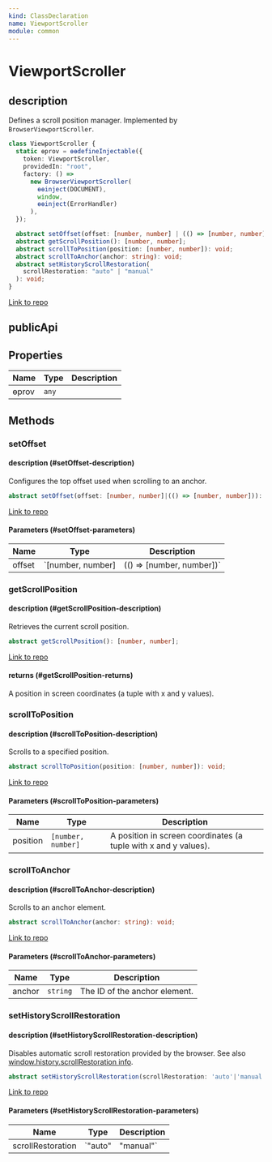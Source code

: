 ```yaml
---
kind: ClassDeclaration
name: ViewportScroller
module: common
---
```


# ViewportScroller

## description

Defines a scroll position manager. Implemented by `BrowserViewportScroller`.

```ts
class ViewportScroller {
  static ɵprov = ɵɵdefineInjectable({
    token: ViewportScroller,
    providedIn: "root",
    factory: () =>
      new BrowserViewportScroller(
        ɵɵinject(DOCUMENT),
        window,
        ɵɵinject(ErrorHandler)
      ),
  });

  abstract setOffset(offset: [number, number] | (() => [number, number])): void;
  abstract getScrollPosition(): [number, number];
  abstract scrollToPosition(position: [number, number]): void;
  abstract scrollToAnchor(anchor: string): void;
  abstract setHistoryScrollRestoration(
    scrollRestoration: "auto" | "manual"
  ): void;
}
```

[Link to repo](https://github.com/timdeschryver/angular/blob/master/packages/common/src/viewport_scroller.ts#L20-L62)

## publicApi

## Properties

| Name  | Type  | Description |
| ----- | ----- | ----------- |
| ɵprov | `any` |             |

## Methods

### setOffset

#### description (#setOffset-description)

Configures the top offset used when scrolling to an anchor.

```ts
abstract setOffset(offset: [number, number]|(() => [number, number])): void;
```

[Link to repo](https://github.com/timdeschryver/angular/blob/master/packages/common/src/viewport_scroller.ts#L36-L36)

#### Parameters (#setOffset-parameters)

| Name   | Type              | Description               |
| ------ | ----------------- | ------------------------- |
| offset | `[number, number] | (() => [number, number])` | A position in screen coordinates (a tuple with x and y values) |

### getScrollPosition

#### description (#getScrollPosition-description)

Retrieves the current scroll position.

```ts
abstract getScrollPosition(): [number, number];
```

[Link to repo](https://github.com/timdeschryver/angular/blob/master/packages/common/src/viewport_scroller.ts#L42-L42)

#### returns (#getScrollPosition-returns)

A position in screen coordinates (a tuple with x and y values).

### scrollToPosition

#### description (#scrollToPosition-description)

Scrolls to a specified position.

```ts
abstract scrollToPosition(position: [number, number]): void;
```

[Link to repo](https://github.com/timdeschryver/angular/blob/master/packages/common/src/viewport_scroller.ts#L48-L48)

#### Parameters (#scrollToPosition-parameters)

| Name     | Type               | Description                                                     |
| -------- | ------------------ | --------------------------------------------------------------- |
| position | `[number, number]` | A position in screen coordinates (a tuple with x and y values). |

### scrollToAnchor

#### description (#scrollToAnchor-description)

Scrolls to an anchor element.

```ts
abstract scrollToAnchor(anchor: string): void;
```

[Link to repo](https://github.com/timdeschryver/angular/blob/master/packages/common/src/viewport_scroller.ts#L54-L54)

#### Parameters (#scrollToAnchor-parameters)

| Name   | Type     | Description                   |
| ------ | -------- | ----------------------------- |
| anchor | `string` | The ID of the anchor element. |

### setHistoryScrollRestoration

#### description (#setHistoryScrollRestoration-description)

Disables automatic scroll restoration provided by the browser.
See also [window.history.scrollRestoration
info](https://developers.google.com/web/updates/2015/09/history-api-scroll-restoration).

```ts
abstract setHistoryScrollRestoration(scrollRestoration: 'auto'|'manual'): void;
```

[Link to repo](https://github.com/timdeschryver/angular/blob/master/packages/common/src/viewport_scroller.ts#L61-L61)

#### Parameters (#setHistoryScrollRestoration-parameters)

| Name              | Type    | Description |
| ----------------- | ------- | ----------- |
| scrollRestoration | `"auto" | "manual"`   |  |
